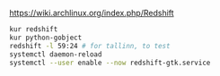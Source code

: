 https://wiki.archlinux.org/index.php/Redshift

```sh
kur redshift
kur python-gobject
redshift -l 59:24 # for tallinn, to test
systemctl daemon-reload
systemctl --user enable --now redshift-gtk.service
```
